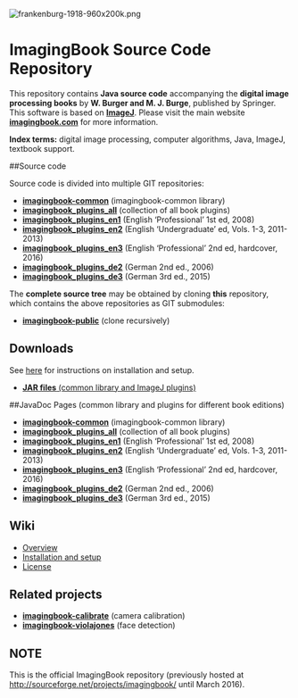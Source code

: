 ![frankenburg-1918-960x200k.png](https://bitbucket.org/repo/8Gjapq/images/443892583-frankenburg-1918-960x200k.png)

# ImagingBook Source Code Repository

This repository contains **Java source code** accompanying the 
**digital image processing books** by **W. Burger and M. J. Burge**, 
published by Springer. This software is based on **[ImageJ](http://rsbweb.nih.gov/ij/index.html)**.
Please visit the main website **[imagingbook.com](https://imagingbook.com/)** for more information.

**Index terms:** digital image processing, computer algorithms, Java, ImageJ, textbook support.

##Source code

Source code is divided into multiple GIT repositories:

* **[imagingbook-common](https://bitbucket.org/imagingbook/imagingbook-common)** (imagingbook-common library)
* **[imagingbook_plugins_all](https://bitbucket.org/imagingbook/imagingbook-plugins-all/src)** (collection of all book plugins)
* **[imagingbook_plugins_en1](https://bitbucket.org/imagingbook/imagingbook-plugins-en1/src)** (English ‘Professional’ 1st ed, 2008)
* **[imagingbook_plugins_en2](https://bitbucket.org/imagingbook/imagingbook-plugins-en2/src)** (English ‘Undergraduate’ ed, Vols. 1-3, 2011-2013)
* **[imagingbook_plugins_en3](https://bitbucket.org/imagingbook/imagingbook-plugins-en3/src)** (English ‘Professional’ 2nd ed, hardcover, 2016)
* **[imagingbook_plugins_de2](https://bitbucket.org/imagingbook/imagingbook-plugins-de2/src)** (German 2nd ed., 2006)
* **[imagingbook_plugins_de3](https://bitbucket.org/imagingbook/imagingbook-plugins-de3/src)** (German 3rd ed., 2015)

The **complete source tree** may be obtained by cloning **this** repository, which contains
the above repositories as GIT submodules:

* **[imagingbook-public](https://bitbucket.org/imagingbook/imagingbook-public/src)** (clone recursively)


## Downloads

See [here](https://bitbucket.org/imagingbook/imagingbook-public/wiki/Installation%20and%20setup)
for instructions on installation and setup.

* [**JAR files** (common library and ImageJ plugins)](https://bitbucket.org/imagingbook/imagingbook-public/downloads)



##JavaDoc Pages (common library and plugins for different book editions)

* **[imagingbook-common](http://imagingbook.bitbucket.org/javadoc/imagingbook-common)** (imagingbook-common library)
* **[imagingbook_plugins_all](http://imagingbook.bitbucket.org/javadoc/imagingbook_plugins_all)** (collection of all book plugins)
* **[imagingbook_plugins_en1](http://imagingbook.bitbucket.org/javadoc/imagingbook_plugins_en1)** (English ‘Professional’ 1st ed, 2008)
* **[imagingbook_plugins_en2](http://imagingbook.bitbucket.org/javadoc/imagingbook_plugins_en2)** (English ‘Undergraduate’ ed, Vols. 1-3, 2011-2013)
* **[imagingbook_plugins_en3](http://imagingbook.bitbucket.org/javadoc/imagingbook_plugins_en3)** (English ‘Professional’ 2nd ed, hardcover, 2016)
* **[imagingbook_plugins_de2](http://imagingbook.bitbucket.org/javadoc/imagingbook_plugins_de2)** (German 2nd ed., 2006)
* **[imagingbook_plugins_de3](http://imagingbook.bitbucket.org/javadoc/imagingbook_plugins_de3)** (German 3rd ed., 2015)

## Wiki

* [Overview](https://bitbucket.org/imagingbook/imagingbook-public/wiki/browse/)
* [Installation and setup](https://bitbucket.org/imagingbook/imagingbook-public/wiki/Installation%20and%20setup)
* [License](https://bitbucket.org/imagingbook/imagingbook-public/wiki/License)

## Related projects

* **[imagingbook-calibrate](https://bitbucket.org/imagingbook/imagingbook-calibrate)** (camera calibration)
* **[imagingbook-violajones](https://bitbucket.org/imagingbook/imagingbook-violajones)** (face detection)

## NOTE

This is the official ImagingBook repository (previously hosted at http://sourceforge.net/projects/imagingbook/ until March 2016).
